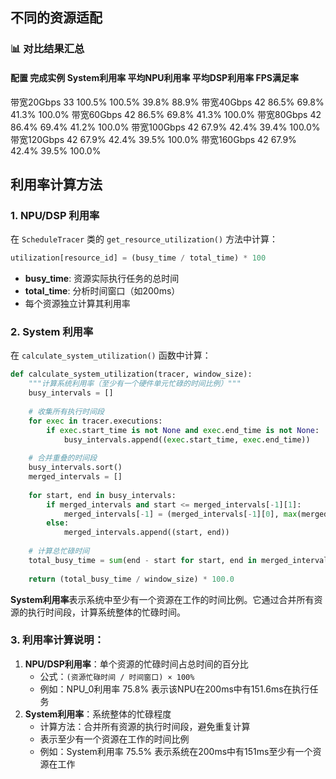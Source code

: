 ## 不同的资源适配


### 📊 对比结果汇总

#### 配置                       完成实例      System利用率      平均NPU利用率       平均DSP利用率       FPS满足率

带宽20Gbps                 33        100.5%         100.5%         39.8%          88.9%
带宽40Gbps                 42        86.5%          69.8%          41.3%          100.0%
带宽60Gbps                 42        86.5%          69.8%          41.3%          100.0%
带宽80Gbps                 42        86.4%          69.4%          41.2%          100.0%
带宽100Gbps                42        67.9%          42.4%          39.4%          100.0%
带宽120Gbps                42        67.9%          42.4%          39.5%          100.0%
带宽160Gbps                42        67.9%          42.4%          39.5%          100.0%

## 利用率计算方法

### 1. **NPU/DSP 利用率**

在 `ScheduleTracer` 类的 `get_resource_utilization()` 方法中计算：

```python
utilization[resource_id] = (busy_time / total_time) * 100
```

- **busy_time**: 资源实际执行任务的总时间
- **total_time**: 分析时间窗口（如200ms）
- 每个资源独立计算其利用率

### 2. **System 利用率**

在 `calculate_system_utilization()` 函数中计算：

```python
def calculate_system_utilization(tracer, window_size):
    """计算系统利用率（至少有一个硬件单元忙碌的时间比例）"""
    busy_intervals = []
  
    # 收集所有执行时间段
    for exec in tracer.executions:
        if exec.start_time is not None and exec.end_time is not None:
            busy_intervals.append((exec.start_time, exec.end_time))
  
    # 合并重叠的时间段
    busy_intervals.sort()
    merged_intervals = []
  
    for start, end in busy_intervals:
        if merged_intervals and start <= merged_intervals[-1][1]:
            merged_intervals[-1] = (merged_intervals[-1][0], max(merged_intervals[-1][1], end))
        else:
            merged_intervals.append((start, end))
  
    # 计算总忙碌时间
    total_busy_time = sum(end - start for start, end in merged_intervals)
  
    return (total_busy_time / window_size) * 100.0
```

**System利用率**表示系统中至少有一个资源在工作的时间比例。它通过合并所有资源的执行时间段，计算系统整体的忙碌时间。

### 3. 利用率计算说明：

1. **NPU/DSP利用率**：单个资源的忙碌时间占总时间的百分比
   - 公式：`(资源忙碌时间 / 时间窗口) × 100%`
   - 例如：NPU_0利用率 75.8% 表示该NPU在200ms中有151.6ms在执行任务
2. **System利用率**：系统整体的忙碌程度
   - 计算方法：合并所有资源的执行时间段，避免重复计算
   - 表示至少有一个资源在工作的时间比例
   - 例如：System利用率 75.5% 表示系统在200ms中有151ms至少有一个资源在工作
